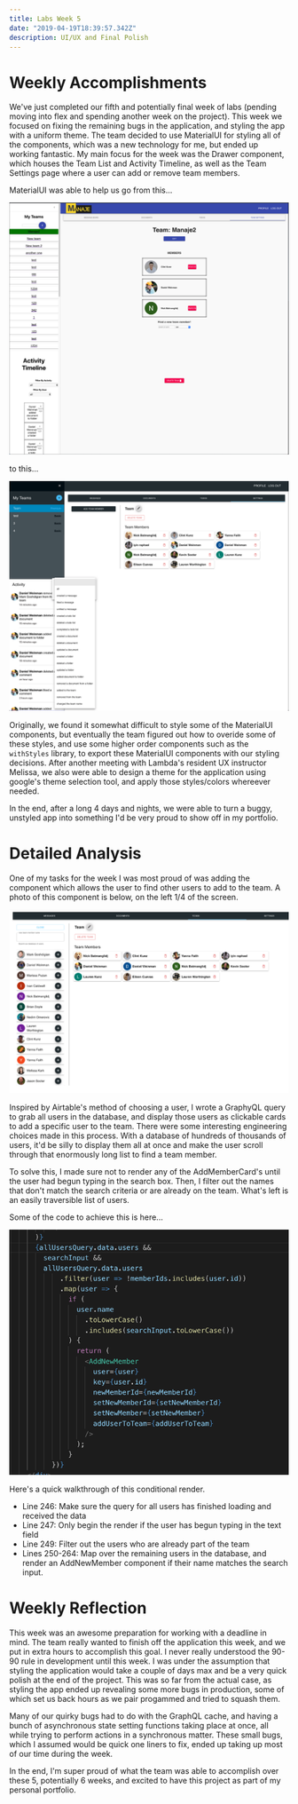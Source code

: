 ```yaml
---
title: Labs Week 5
date: "2019-04-19T18:39:57.342Z"
description: UI/UX and Final Polish
---
```


# Weekly Accomplishments 

We've just completed our fifth and potentially final week of labs (pending moving into flex and spending another week on the project).  This week we focused on fixing the remaining bugs in the application, and styling the app with a uniform theme.  The team decided to use MaterialUI for styling all of the components, which was a new technology for me, but ended up working fantastic.  My main focus for the week was the Drawer component, which houses the Team List and Activity Timeline, as well as the Team Settings page where a user can add or remove team members.

MaterialUI was able to help us go from this...


![OldTeamPage](../week4/teamPage.PNG)

to this...

![NewTeamPage](./newTeamPage.PNG)

Originally, we found it somewhat difficult to style some of the MaterialUI components, but eventually the team figured out how to overide some of these styles, and use some higher order components such as the `withStyles` library, to export these MaterialUI components with our styling decisions.  After another meeting with Lambda's resident UX instructor Melissa, we also were able to design a theme for the application using google's theme selection tool, and apply those styles/colors whereever needed.  

In the end, after a long 4 days and nights, we were able to turn a buggy, unstyled app into something I'd be very proud to show off in my portfolio.

# Detailed Analysis

One of my tasks for the week I was most proud of was adding the component which allows the user to find other users to add to the team.  A photo of this component is below, on the left 1/4 of the screen.

![AddToTeam](./addToTeam.PNG)

Inspired by Airtable's method of choosing a user, I wrote a GraphyQL query to grab all users in the database, and display those users as clickable cards to add a specific user to the team.  There were some interesting engineering choices made in this process.  With a database of hundreds of thousands of users, it'd be silly to display them all at once and make the user scroll through that enormously long list to find a team member.

To solve this, I made sure not to render any of the AddMemberCard's until the user had begun typing in the search box.  Then, I filter out the names that don't match the search criteria or are already on the team.  What's left is an easily traversible list of users.  

Some of the code to achieve this is here...

![AddMemberCode](./addMember.PNG)

Here's a quick walkthrough of this conditional render.

- Line 246:  Make sure the query for all users has finished loading and received the data
- Line 247:  Only begin the render if the user has begun typing in the text field
- Line 249:  Filter out the users who are already part of the team
- Lines 250-264:  Map over the remaining users in the database, and render an AddNewMember component if their name matches the search input.

# Weekly Reflection
This week was an awesome preparation for working with a deadline in mind.  The team really wanted to finish off the application this week, and we put in extra hours to accomplish this goal.  I never really understood the 90-90 rule in development until this week.  I was under the assumption that styling the application would take a couple of days max and be a very quick polish at the end of the project.  This was so far from the actual case, as styling the app ended up revealing some more bugs in production, some of which set us back hours as we pair progammed and tried to squash them.

Many of our quirky bugs had to do with the GraphQL cache, and having a bunch of asynchronous state setting functions taking place at once, all while trying to perform actions in a synchronous matter.  These small bugs, which I assumed would be quick one liners to fix, ended up taking up most of our time during the week.

In the end, I'm super proud of what the team was able to accomplish over these 5, potentially 6 weeks, and excited to have this project as part of my personal portfolio.

